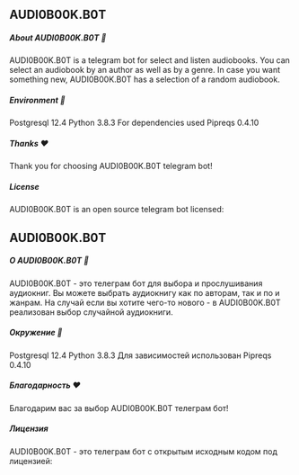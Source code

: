 ## AUDI0B00K.B0T

##### About AUDI0B00K.B0T :musical_note:

AUDI0B00K.B0T is a telegram bot for select and listen audiobooks.
You can select an audiobook by an author as well as by a genre.
In case you want something new, AUDI0B00K.B0T has a selection of a random audiobook.

##### Environment :snake:

Postgresql 12.4
Python 3.8.3
For dependencies used Pipreqs 0.4.10

##### Thanks :heart:

Thank you for choosing AUDI0B00K.B0T telegram bot!

##### License

AUDI0B00K.B0T is an open source telegram bot licensed:


## AUDI0B00K.B0T

##### О AUDI0B00K.B0T :musical_note:

AUDI0B00K.B0T - это телеграм бот для выбора и прослушивания аудиокниг.
Вы можете выбрать аудиокнигу как по авторам, так и по и жанрам.
На случай если вы хотите чего-то нового - в AUDI0B00K.B0T реализован выбор случайной аудиокниги.

##### Окружение :snake:

Postgresql 12.4
Python 3.8.3
Для зависимостей использован Pipreqs 0.4.10

##### Благодарность :heart:

Благодарим вас за выбор AUDI0B00K.B0T телеграм бот!

##### Лицензия

AUDI0B00K.B0T - это телеграм бот с открытым исходным кодом под лицензией:
